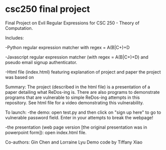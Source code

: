 # csc250 final project
Final Project on Evil Regular Expressions for CSC 250 - Theory of Computation.

Includes:

-Python regular expression matcher with regex = A(B|C+)+D

-Javascript regular expression matcher (with regex = A(B|C+)+D) and pseudo email signup authenticator. 

-Html file (index.html) featuring explanation of project and paper the project was based on

Summary: 
The project (described in the html file) is a presentation of a paper detailing what ReDos-ing is. There are also programs to demonstrate programs that are vulnerable to simple ReDos-ing attempts in this repository. See html file for a video demonstrating this vulnerability. 

To launch: 
-the demo: open test.py and then click on "sign up here" to go to vulnerable password field. Enter in your attempts to break the webpage! 

-the presentation (web page version [the original presentation was in powerpoint form]): open index.html file. 

Co-authors: Gin Chen and Lorraine Lyu
Demo code by Tiffany Xiao